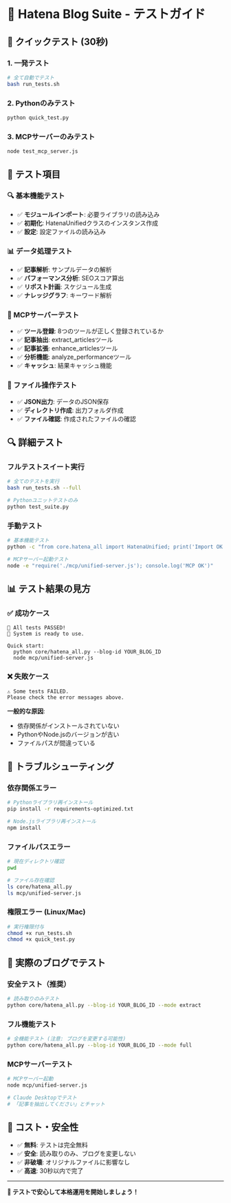 # 🧪 Hatena Blog Suite - テストガイド

## 🚀 クイックテスト (30秒)

### 1. 一発テスト
```bash
# 全て自動でテスト
bash run_tests.sh
```

### 2. Pythonのみテスト
```bash
python quick_test.py
```

### 3. MCPサーバーのみテスト
```bash
node test_mcp_server.js
```

## 📝 テスト項目

### 🔍 基本機能テスト
- ✅ **モジュールインポート**: 必要ライブラリの読み込み
- ✅ **初期化**: HatenaUnifiedクラスのインスタンス作成
- ✅ **設定**: 設定ファイルの読み込み

### 📊 データ処理テスト
- ✅ **記事解析**: サンプルデータの解析
- ✅ **パフォーマンス分析**: SEOスコア算出
- ✅ **リポスト計画**: スケジュール生成
- ✅ **ナレッジグラフ**: キーワード解析

### 📡 MCPサーバーテスト
- ✅ **ツール登録**: 8つのツールが正しく登録されているか
- ✅ **記事抽出**: extract_articlesツール
- ✅ **記事拡張**: enhance_articlesツール
- ✅ **分析機能**: analyze_performanceツール
- ✅ **キャッシュ**: 結果キャッシュ機能

### 📁 ファイル操作テスト
- ✅ **JSON出力**: データのJSON保存
- ✅ **ディレクトリ作成**: 出力フォルダ作成
- ✅ **ファイル確認**: 作成されたファイルの確認

## 🔍 詳細テスト

### フルテストスイート実行
```bash
# 全てのテストを実行
bash run_tests.sh --full

# Pythonユニットテストのみ
python test_suite.py
```

### 手動テスト
```bash
# 基本機能テスト
python -c "from core.hatena_all import HatenaUnified; print('Import OK')"

# MCPサーバー起動テスト
node -e "require('./mcp/unified-server.js'); console.log('MCP OK')"
```

## 📊 テスト結果の見方

### ✅ 成功ケース
```
🎉 All tests PASSED!
🚀 System is ready to use.

Quick start:
  python core/hatena_all.py --blog-id YOUR_BLOG_ID
  node mcp/unified-server.js
```

### ❌ 失敗ケース
```
⚠️ Some tests FAILED.
Please check the error messages above.
```

**一般的な原因**:
- 依存関係がインストールされていない
- PythonやNode.jsのバージョンが古い
- ファイルパスが間違っている

## 🔧 トラブルシューティング

### 依存関係エラー
```bash
# Pythonライブラリ再インストール
pip install -r requirements-optimized.txt

# Node.jsライブラリ再インストール
npm install
```

### ファイルパスエラー
```bash
# 現在ディレクトリ確認
pwd

# ファイル存在確認
ls core/hatena_all.py
ls mcp/unified-server.js
```

### 権限エラー (Linux/Mac)
```bash
# 実行権限付与
chmod +x run_tests.sh
chmod +x quick_test.py
```

## 🚀 実際のブログでテスト

### 安全テスト（推奨）
```bash
# 読み取りのみテスト
python core/hatena_all.py --blog-id YOUR_BLOG_ID --mode extract
```

### フル機能テスト
```bash
# 全機能テスト (注意: ブログを変更する可能性)
python core/hatena_all.py --blog-id YOUR_BLOG_ID --mode full
```

### MCPサーバーテスト
```bash
# MCPサーバー起動
node mcp/unified-server.js

# Claude Desktopでテスト
# 「記事を抽出してください」とチャット
```

## 💸 コスト・安全性

- ✅ **無料**: テストは完全無料
- ✅ **安全**: 読み取りのみ、ブログを変更しない
- ✅ **非破壊**: オリジナルファイルに影響なし
- ✅ **高速**: 30秒以内で完了

---

**🎯 テストで安心して本格運用を開始しましょう！**